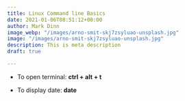 ```yaml
---
title: Linux Command line Basics
date: 2021-01-06T08:51:12+00:00
author: Mark Dinn
image_webp: "/images/arno-smit-skj7zsyluao-unsplash.jpg"
image: "/images/arno-smit-skj7zsyluao-unsplash.jpg"
description: This is meta description
draft: true

---
```

* To open terminal: **ctrl + alt + t**
* To display date: **date**

  > 